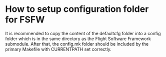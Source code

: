 # How to setup configuration folder for FSFW

It is recommended to copy the content of the defaultcfg folder
into a config folder which is in the same directory as the Flight
Software Framework submodule. After that, the config.mk folder should be
included by the primary Makefile with CURRENTPATH set correctly.
